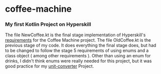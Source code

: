 # coffee-machine
### My first Kotlin Project on Hyperskill
The file NewCoffee.kt is the final stage implementation of Hyperskill's [requirements](https://hyperskill.org/projects/67/stages/365/implement) for the Coffee Machine project.
The file OldCoffee.kt is the previous stage of my code. It does everything the final stage does, but had to be changed to follow the stage 5 requirements of using enums and a class object ( among other requirements ). Other than using an enum for drinks, I didn't think enums were really needed for this project, but it was good practice for my [unit-converter](https://github.com/PhenixFine/unit-converter) Project.
